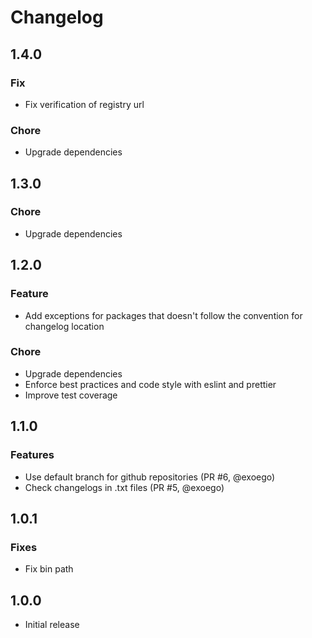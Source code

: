 # Changelog

## 1.4.0

### Fix

-   Fix verification of registry url

### Chore

-   Upgrade dependencies

## 1.3.0

### Chore

-   Upgrade dependencies

## 1.2.0

### Feature

-   Add exceptions for packages that doesn't follow the convention for changelog location

### Chore

-   Upgrade dependencies
-   Enforce best practices and code style with eslint and prettier
-   Improve test coverage

## 1.1.0

### Features

-   Use default branch for github repositories (PR #6, @exoego)
-   Check changelogs in .txt files (PR #5, @exoego)

## 1.0.1

### Fixes

-   Fix bin path

## 1.0.0

-   Initial release
